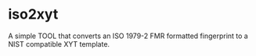 # iso2xyt
A simple TOOL that converts an ISO 1979-2 FMR formatted fingerprint to a NIST compatible XYT template.

